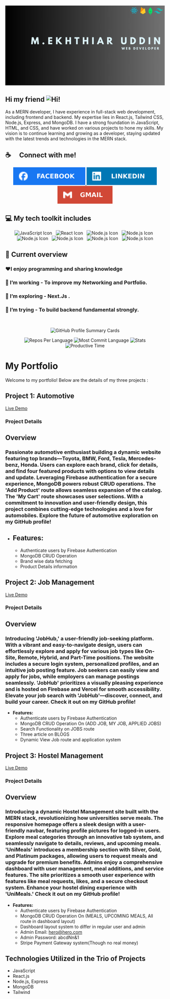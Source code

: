 

![Banner !](/assets/M.ekhthiar%20uddin.jpg "banner")

## Hi my friend  <img src="https://raw.githubusercontent.com/learnwithsumit/learnwithsumit/main/assets/hello.gif" alt="Hi!" width="30"/>

As a MERN developer, I have experience in full-stack web development, including frontend and backend. My expertise lies in React.js, Tailwind CSS, Node.js, Express, and MongoDB. I have a strong foundation in JavaScript, HTML, and CSS, and have worked on various projects to hone my skills. My vision is to continue learning and growing as a developer, staying updated with the latest trends and technologies in the MERN stack.

## ☕  Connect with me! <br>

<p align="center">
  <a href="https://www.facebook.com/ektiar.niloy">
    <img src="/assets/facebook.svg" alt="Facebook Icon" title="Facebook icon with link">
  </a>
  <a href="https://www.linkedin.com/in/m-ekhthiar-uddin-a5bb79229/">
    <img src="/assets/linkedin.svg" alt="LinkedIn Icon" title="LinkedIn icon with link">
  </a>
  <a href="mailto:ektiaruddinniloy859@gmail.com">
    <img src="/assets/gmail.svg" alt="Gmail Icon" title="Gmail icon">
  </a>
</p>


## 💻 My tech toolkit includes <br>

<p align="center">
  <img src="https://user-images.githubusercontent.com/25181517/117447155-6a868a00-af3d-11eb-9cfe-245df15c9f3f.png" alt="JavaScript Icon" width="40">&nbsp;&nbsp;
  <img src="https://user-images.githubusercontent.com/25181517/183897015-94a058a6-b86e-4e42-a37f-bf92061753e5.png" alt="React Icon" width="40">&nbsp;&nbsp;
  <img src="https://user-images.githubusercontent.com/25181517/183568594-85e280a7-0d7e-4d1a-9028-c8c2209e073c.png" alt="Node.js Icon" width="40">&nbsp;&nbsp;
  <img src="https://user-images.githubusercontent.com/25181517/183859966-a3462d8d-1bc7-4880-b353-e2cbed900ed6.png" alt="Node.js Icon" width="40">&nbsp;&nbsp;
  <img src="https://user-images.githubusercontent.com/25181517/182884177-d48a8579-2cd0-447a-b9a6-ffc7cb02560e.png" alt="Node.js Icon" width="40">&nbsp;&nbsp;
  <img src="https://user-images.githubusercontent.com/25181517/202896760-337261ed-ee92-4979-84c4-d4b829c7355d.png" alt="Node.js Icon" width="40">&nbsp;&nbsp;
  <img src="https://user-images.githubusercontent.com/25181517/192108891-d86b6220-e232-423a-bf5f-90903e6887c3.png" alt="Node.js Icon" width="40">&nbsp;&nbsp;
  <img src="https://user-images.githubusercontent.com/25181517/189716855-2c69ca7a-5149-4647-936d-780610911353.png" alt="Node.js Icon" width="40">
</p>


 
## 👀 Current overview
### ♥️I enjoy programming and sharing knowledge
### 🔭 I’m working - To improve my Networking and Portfolio.
### 🌱 I’m exploring - Next.Js .
### 🤔 I’m trying - To build backend fundamental strongly.

<br>

<p align="center">
  <img src="http://github-profile-summary-cards.vercel.app/api/cards/profile-details?username=Niloy11111&theme=dracula" alt="GitHub Profile Summary Cards">
</p>

<p align="center">
  <img src="http://github-profile-summary-cards.vercel.app/api/cards/repos-per-language?username=Niloy11111&theme=dracula" alt="Repos Per Language">
  <img src="http://github-profile-summary-cards.vercel.app/api/cards/most-commit-language?username=Niloy11111&theme=dracula" alt="Most Commit Language">
  <img src="http://github-profile-summary-cards.vercel.app/api/cards/stats?username=Niloy11111&theme=dracula" alt="Stats">
  <img src="http://github-profile-summary-cards.vercel.app/api/cards/productive-time?username=Niloy11111&theme=dracula" alt="Productive Time">
</p>





# My Portfolio

Welcome to my portfolio! Below are the details of my three projects :

## Project 1: Automotive 

[Live Demo](https://automotive-636cc.web.app/)

### Project Details

## Overview 
### Passionate automotive enthusiast building a dynamic website featuring top brands—Toyota, BMW, Ford, Tesla, Mercedes-benz, Honda. Users can explore each brand, click for details, and find four featured products with options to view details and update. Leveraging Firebase authentication for a secure experience, MongoDB powers robust CRUD operations. The 'Add Product' route allows seamless expansion of the catalog. The 'My Cart' route showcases user selections. With a commitment to innovation and user-friendly design, this project combines cutting-edge technologies and a love for automobiles. Explore the future of automotive exploration on my GitHub profile!

- **Features:**
  -
  - Authenticate users by Firebase Authentication
  - MongoDB CRUD Operation 
  - Brand wise data fetching 
  - Product Details information 

## Project 2: Job Management

[Live Demo](https://job-management-58f60.web.app/)

### Project Details

## Overview 
### Introducing 'JobHub,' a user-friendly job-seeking platform. With a vibrant and easy-to-navigate design, users can effortlessly explore and apply for various job types like On-Site, Remote, Hybrid, and Part-Time positions. The website includes a secure login system, personalized profiles, and an intuitive job posting feature. Job seekers can easily view and apply for jobs, while employers can manage postings seamlessly. 'JobHub' prioritizes a visually pleasing experience and is hosted on Firebase and Vercel for smooth accessibility. Elevate your job search with 'JobHub'—discover, connect, and build your career. Check it out on my GitHub profile!

- **Features:**
  - Authenticate users by Firebase Authentication
  - MongoDB CRUD Operation On (ADD JOB, MY JOB, APPLIED JOBS)
  - Search Functionality on JOBS route 
  - Three article on BLOGS 
  - Dynamic View Job route and application system 

## Project 3: Hostel Management

[Live Demo](https://hostel-management-8210c.web.app/)

### Project Details

## Overview 
### Introducing a dynamic Hostel Management site built with the MERN stack, revolutionizing how universities serve meals. The responsive homepage offers a sleek design with a user-friendly navbar, featuring profile pictures for logged-in users. Explore meal categories through an innovative tab system, and seamlessly navigate to details, reviews, and upcoming meals. 'UniMeals' introduces a membership section with Silver, Gold, and Platinum packages, allowing users to request meals and upgrade for premium benefits. Admins enjoy a comprehensive dashboard with user management, meal additions, and service features. The site prioritizes a smooth user experience with features like meal requests, likes, and a secure checkout system. Enhance your hostel dining experience with 'UniMeals.' Check it out on my GitHub profile!

- **Features:**
  - Authenticate users by Firebase Authentication
  - MongoDB CRUD Operation On (MEALS, UPCOMING MEALS, All route in dashboard layout)
  - Dashboard layout system to differ in regular user and admin
  - Admin Email: hero@hero.com
  - Admin Password: abcdNn&1 
  - Stripe Payment Gateway system(Though no real money)

## Technologies Utilized in the Trio of Projects
- JavaScript
- React.js
- Node.js, Express
- MongoDB
- Tailwind 




<!--
**Niloy11111/Niloy11111** is a ✨ _special_ ✨ repository because its `README.md` (this file) appears on your GitHub profile.

Here are some ideas to get you started:

- 🔭 I’m currently working on ...
- 🌱 I’m currently learning ...
- 👯 I’m looking to collaborate on ...
- 🤔 I’m looking for help with ...
- 💬 Ask me about ...
- 📫 How to reach me: ...
- 😄 Pronouns: ...
- ⚡ Fun fact: ...
-->
